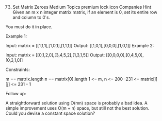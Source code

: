 73. Set Matrix Zeroes
    Medium
    Topics
    premium lock icon
    Companies
    Hint
    Given an m x n integer matrix matrix, if an element is 0, set its entire row and column to 0's.

You must do it in place.

Example 1:

Input: matrix = [[1,1,1],[1,0,1],[1,1,1]]
Output: [[1,0,1],[0,0,0],[1,0,1]]
Example 2:

Input: matrix = [[0,1,2,0],[3,4,5,2],[1,3,1,5]]
Output: [[0,0,0,0],[0,4,5,0],[0,3,1,0]]

Constraints:

m == matrix.length
n == matrix[0].length
1 <= m, n <= 200
-231 <= matrix[i][j] <= 231 - 1

Follow up:

A straightforward solution using O(mn) space is probably a bad idea.
A simple improvement uses O(m + n) space, but still not the best solution.
Could you devise a constant space solution?
